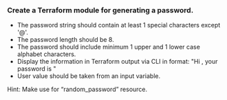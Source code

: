 ### Create a Terraform module for generating a password.  
- The password string should contain at least 1 special characters except '@'.
- The password length should be 8.
- The password should include minimum 1 upper and 1 lower case alphabet characters.
- Display the information in Terraform output via CLI in format: "Hi <User>, your password is <password>"
- User value should be taken from an input variable.

Hint: Make use for “random_password” resource.
